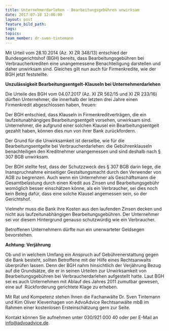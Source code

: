 ```yaml
---
title: Unternehmerdarlehen - Bearbeitungsgebühren unwirksam
date: 2017-07-18 12:00:00
layout: post
feature_bild_path:
tags:
topics:
team_member: dr-sven-tintemann
---
```



Mit Urteil vom 28.10.2014 (Az. XI ZR 348/13) entschied der Bundesgerichtshof (BGH) bereits, dass Bearbeitungsgebühren bei Verbraucherkrediten eine unangemessene Benachteiligung darstellen und daher unwirksam sind. Gleiches gilt nun auch für Firmenkredite, wie der BGH jetzt feststellte.

**Unzulässigkeit Bearbeitungsentgelt-Klauseln bei Unternehmerdarlehen**

Die Urteile des BGH vom 04.07.2017 (Az. XI ZR 562/15 und XI ZR 233/16) dürften Unternehmer, die innerhalb der letzten drei Jahre einen Firmenkredit abgeschlossen haben, freuen:

Der BGH entschied, dass Klauseln in Firmenkreditverträgen, die ein laufzeitunabhängiges Bearbeitungsentgelt vorsehen, unwirksam sind. Unternehmer, die aufgrund einer solchen Klausel ein Bearbeitungsentgelt gezahlt haben, können dies nun von ihrer Bank zurückfordern.

Der Grund für die Unwirksamkeit ist derselbe, wie für die Bearbeitungsentgelte bei Verbraucherdarlehen: die Gebührenklauseln benachteiligen den Kreditnehmer unangemessen und sind deshalb nach § 307 BGB unwirksam.

Der BGH stellte fest, dass der Schutzzweck des § 307 BGB darin liege, die Inanspruchnahme einseitiger Gestaltungsmacht durch den Verwender von AGB zu begrenzen. Auch wenn ein Unternehmer als Geschäftsmann die Gesamtbelastung durch einen Kredit aus Zinsen und Bearbeitungsgebühr womöglich besser einschätzen könne, als ein Verbraucher, sei dies noch kein Beleg dafür, dass eine solche Klausel angemessen sein, so der Gerichtshof.

Vielmehr muss die Bank ihre Kosten aus den laufenden Zinsen decken und nicht aus laufzeitunabhängigen Bearbeitungsgebühren. Der Unternehmer sei vor diesem Hintergrund genauso schutzwürdig wie ein Verbraucher.

Betroffenen Unternehmern dürfte nun ein unerwarteter Geldsegen bevorstehen.

**Achtung: Verjährung**

Ob und in welchem Umfang ein Anspruch auf Gebührenerstattung gegen die Bank besteht, sollten Betroffene mit der Hilfe eines Rechtsanwalts überprüfen lassen. Denn der BGH nahm hinsichtlich der Verjährung Bezug auf die Grundsätze, die er in seinen Urteilen zur Unwirksamkeit von Bearbeitungsgebühren bei Verbraucherdarlehen aufgestellt hatte. Laut BGH sei es auch Unternehmen mit Ablauf des Jahres 2011 zumutbar gewesen, eine auf  Rückforderung gerichtete Klage zu erheben.

Mit Rat und Kompetenz stehen Ihnen die Fachanwälte Dr. Sven Tintemann und Kim Oliver Klevenhagen von AdvoAdvice Rechtsanwälte mbB im Rahmen einer kostenlosen Ersteinschätzung gern zur Seite.

Kontakt können Sie aufnehmen unter 030/921 000 40 oder per E-Mail an info@advoadvice.de.